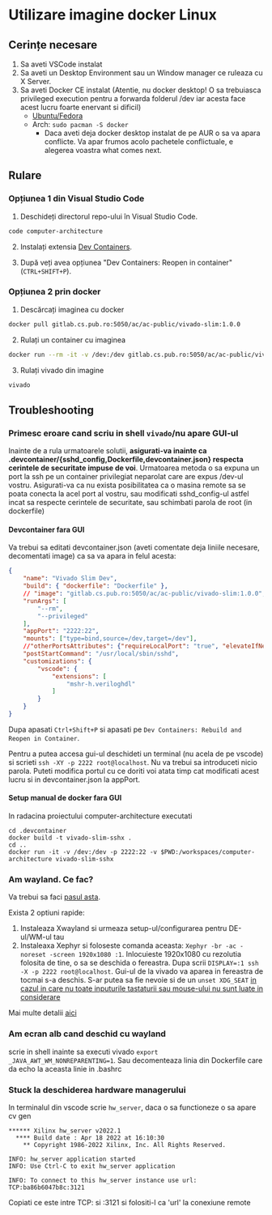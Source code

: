 # Utilizare imagine docker Linux

## Cerințe necesare
1. Sa aveti VSCode instalat
2. Sa aveti un Desktop Environment sau un Window manager ce ruleaza cu X Server.
3. Sa aveti Docker CE instalat (Atentie, nu docker desktop! O sa trebuiasca privileged execution pentru a forwarda folderul /dev iar acesta face acest lucru foarte enervant si dificil)
	- [Ubuntu/Fedora](https://docs.docker.com/engine/install/)
	- Arch: ```sudo pacman -S docker```
		* Daca aveti deja docker desktop instalat de pe AUR o sa va apara conflicte. Va apar frumos acolo pachetele conflictuale, e alegerea voastra what comes next.

## Rulare

### Opțiunea 1 din Visual Studio Code

1. Deschideți directorul repo-ului în Visual Studio Code.
```bash
code computer-architecture
```

2. Instalați extensia [Dev Containers](https://marketplace.visualstudio.com/items?itemName=ms-vscode-remote.remote-containers).

3. După veți avea opțiunea "Dev Containers: Reopen in container" (`CTRL+SHIFT+P`).

### Opțiunea 2 prin docker

1. Descărcați imaginea cu docker
```bash
docker pull gitlab.cs.pub.ro:5050/ac/ac-public/vivado-slim:1.0.0
```

2. Rulați un container cu imaginea
```bash
docker run --rm -it -v /dev:/dev gitlab.cs.pub.ro:5050/ac/ac-public/vivado-slim:1.0.0 /bin/bash
```

3. Rulați vivado din imagine
```bash
vivado
```

## Troubleshooting
### Primesc eroare cand scriu in shell ```vivado```/nu apare GUI-ul
Inainte de a rula urmatoarele solutii, **asigurati-va inainte ca .devcontainer/{sshd_config,Dockerfile,devcontainer.json} respecta cerintele de securitate impuse de voi**. Urmatoarea metoda o sa expuna un port la ssh pe un container privilegiat neparolat care are expus /dev-ul vostru. Asigurati-va ca nu exista posibilitatea ca o masina remote sa se poata conecta la acel port al vostru, sau modificati sshd_config-ul astfel incat sa respecte cerintele de securitate, sau schimbati parola de root (in dockerfile)
#### Devcontainer fara GUI
Va trebui sa editati devcontainer.json (aveti comentate deja liniile necesare, decomentati image) ca sa va apara in felul acesta:
```json
{
	"name": "Vivado Slim Dev",
	"build": { "dockerfile": "Dockerfile" },
	// "image": "gitlab.cs.pub.ro:5050/ac/ac-public/vivado-slim:1.0.0",
	"runArgs": [
		"--rm",
		"--privileged"
	],
	"appPort": "2222:22",
	"mounts": ["type=bind,source=/dev,target=/dev"],
	//"otherPortsAttributes": {"requireLocalPort": "true", "elevateIfNeeded" : "true"},
	"postStartCommand": "/usr/local/sbin/sshd",
	"customizations": {
		"vscode": {
			"extensions": [
				"mshr-h.veriloghdl"
			]
		}
	}
}
```
Dupa apasati ```Ctrl+Shift+P``` si apasati pe ```Dev Containers: Rebuild and Reopen in Container```.

Pentru a putea accesa gui-ul deschideti un terminal (nu acela de pe vscode) si scrieti ```ssh -XY -p 2222 root@localhost```. Nu va trebui sa introduceti nicio parola. Puteti modifica portul cu ce doriti voi atata timp cat modificati acest lucru si in devcontainer.json la appPort.

#### Setup manual de docker fara GUI
In radacina proiectului computer-architecture executati
```
cd .devcontainer
docker build -t vivado-slim-sshx .
cd ..
docker run -it -v /dev:/dev -p 2222:22 -v $PWD:/workspaces/computer-architecture vivado-slim-sshx
```
### Am wayland. Ce fac?
Va trebui sa faci [pasul asta](#primesc-eroare-cand-scriu-in-shell-vivadonu-apare-gui-ul).

Exista 2 optiuni rapide:
1. Instaleaza Xwayland si urmeaza setup-ul/configurarea pentru DE-ul/WM-ul tau
2. Instaleaxa Xephyr si foloseste comanda aceasta: ```Xephyr -br -ac -noreset -screen 1920x1080 :1```. Inlocuieste 1920x1080 cu rezolutia folosita de tine, o sa se deschida o fereastra. Dupa scrii ```DISPLAY=:1 ssh -X -p 2222 root@localhost```. Gui-ul de la vivado va aparea in fereastra de tocmai s-a deschis. S-ar putea sa fie nevoie si de un ```unset XDG_SEAT``` [in cazul in care nu toate inputurile tastaturii sau mouse-ului nu sunt luate in considerare](https://unix.stackexchange.com/questions/690782/mouse-and-keyboard-not-getting-captured-by-xephyr)

Mai multe detalii [aici](https://www.dbts-analytics.com/notesxfwdgb.html)

### Am ecran alb cand deschid cu wayland
scrie in shell inainte sa executi vivado ```export _JAVA_AWT_WM_NONREPARENTING=1```. Sau decomenteaza linia din Dockerfile care da echo la aceasta linie in .bashrc

### Stuck la deschiderea hardware managerului
In terminalul din vscode scrie ```hw_server```, daca o sa functioneze o sa apare cv gen
```
****** Xilinx hw_server v2022.1
  **** Build date : Apr 18 2022 at 16:10:30
    ** Copyright 1986-2022 Xilinx, Inc. All Rights Reserved.

INFO: hw_server application started
INFO: Use Ctrl-C to exit hw_server application

INFO: To connect to this hw_server instance use url: TCP:ba86b6047b8c:3121
```
Copiati ce este intre TCP: si :3121 si folositi-l ca 'url' la conexiune remote

